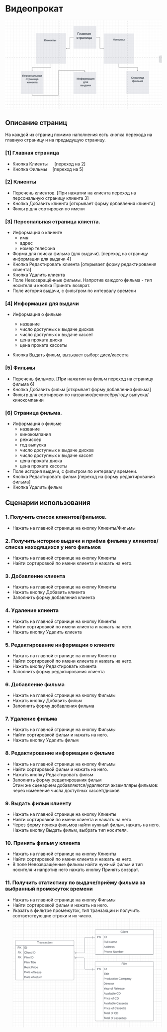 # Видеопрокат
![alt text](https://github.com/RychRych/Web-prac/blob/main/info/Navigation_scheme.jpg?raw=true)
## Описание страниц
На каждой из страниц помимо наполнения есть кнопка перехода на главную страницу и на предыдущую страницу. <br />
### [1] Главная страница
* Кнопка Клиенты &emsp; [переход на 2] <br />
* Кнопка Фильмы &emsp;[переход на 5] <br />

### [2] Клиенты
* Перечень клиентов. [При нажатии на клиента переход на персональную страницу клиента 3] <br />
* Кнопка Добавить клиента [открывает форму добавления клиента] <br />
* Фильтр для сортировки по имени <br />

### [3] Персональная страница клиента. <br />
* Информация о клиенте <br />
  * имя  <br />
  * адрес  <br />
  * номер телефона <br />
* Форма для поиска фильма (для выдачи). [переход на страницу информации для выдачи 4] <br />
* Кнопка Редактировать клиента [открывает форму редактирования клиента] <br />
* Кнопка Удалить клиента <br />
*	Поле Невозвращённые фильмы. Напротив каждого фильма - тип носителя и кнопка Принять возврат. <br />
*	Поле история выдачи, с фильтром по интервалу времени  <br />

### [4] Информация для выдачи  <br />
 * Информация о фильме <br />
   * название <br />
   * число доступных к выдаче дисков<br />
   * число доступных к выдаче кассет<br />
   * цена проката диска<br />
   * цена проката кассеты<br />

* Кнопка Выдать фильм, вызывает выбор: диск/кассета<br />

 
### [5] Фильмы <br />
* Перечень фильмов. [При нажатии на фильм переход на страницу фильма 6] <br />
* Кнопка Добавить фильм [открывает форму добавления фильма] <br />
* Фильтр для сортировки по названию/режиссёру/году выпуска/кинокомпании <br />

### [6] Страница фильма. <br />
 * Информация о фильме
   * название
   * кинокомпания
   * режиссёр
   * год выпуска
   * число доступных к выдаче дисков
   * число доступных к выдаче кассет
   * цена проката диска
   * цена проката кассеты
* Поле история выдачи, с фильтром по интервалу времени.
* Кнопка Редактировать фильм [переход на форму редактирования фильма] <br />
* Кнопка Удалить фильм <br />


## Сценарии использования
### 1. Получить список клиентов/фильмов.<br />
* Нажать на главной странице на кнопку Клиенты/Фильмы <br />
### 2. Получить историю выдачи и приёма фильма у клиентов/списка находящихся у него фильмов<br />
* Нажать на главной странице на кнопку Клиенты <br />
* Найти сортировкой по имени клиента и нажать на него. <br />

### 3. Добавление клиента <br />
* Нажать на главной странице на кнопку Клиенты <br />
* Нажать кнопку Добавить клиента <br />
* Заполнить форму добавления клиента <br />

### 4. Удаление клиента <br />
* Нажать на главной странице на кнопку Клиенты <br />
* Найти сортировкой по имени клиента и нажать на него. <br />
* Нажать кнопку Удалить клиента <br />

### 5. Редактирование информации о клиенте <br />
* Нажать на главной странице на кнопку Клиенты <br />
* Найти сортировкой по имени клиента и нажать на него. <br />
* Нажать кнопку Редактировать клиента <br />
* Заполнить форму редактирования клиента <br />

### 6. Добавление фильма <br />
* Нажать на главной странице на кнопку Фильмы <br />
* Нажать кнопку Добавить фильм <br />
* Заполнить форму добавления фильма <br />

### 7. Удаление фильма <br />
* Нажать на главной странице на кнопку Фильмы <br />
* Найти сортировкой фильм и нажать на него. <br />
* Нажать кнопку Удалить фильм <br />

### 8. Редактирование информации о фильме <br />
* Нажать на главной странице на кнопку Фильмы <br />
* Найти сортировкой фильм и нажать на него. <br />
* Нажать кнопку Редактировать фильм <br />
* Заполнить форму редактирования фильм <br />
Этим же сценарием добавляются/удаляются экземпляры фильмов: через изменение числа доступных кассет/дисков<br />

### 9. Выдать фильм клиенту <br />
* Нажать на главной странице на кнопку Клиенты <br />
* Найти сортировкой по имени клиента и нажать на него. <br />
* Через форму поиска фильмов найти нужный фильм, нажать на него. Нажать кнопку Выдать фильм, выбрать тип носителя.<br />
### 10. Принять фильм у клиента <br />
* Нажать на главной странице на кнопку Клиенты <br />
* Найти сортировкой по имени клиента и нажать на него. <br />
* В поле Невозвращённые фильмы найти нужный фильм и тип носителя и напротив него нажать кнопку Принять возврат.
### 11. Получить статистику по выдаче/приёму фильма за выбранный промежуток времени <br />
* Нажать на главной странице на кнопку Фильмы <br />
* Найти сортировкой фильм и нажать на него. <br />
* Указать в фильтре промежуток, тип транзакции и получить соответствующие строки и их число. <br />
![alt text](https://github.com/RychRych/Web-prac/blob/main/info/DB_scheme.jpg?raw=true)
